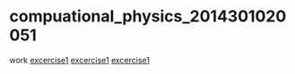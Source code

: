 # compuational_physics_2014301020051
work
[excercise1](https://github.com/tmh726699/compuational_physics_2014301020051/blob/master/Exercise_01)
[excercise1](https://github.com/tmh726699/compuational_physics_2014301020051/blob/master/excercise02)
[excercise1](https://github.com/tmh726699/compuational_physics_2014301020051/blob/master/excercise03)
